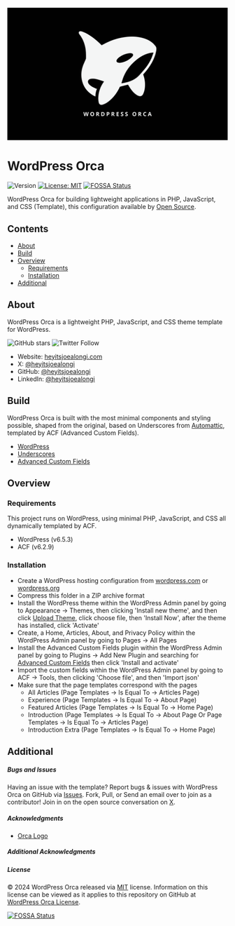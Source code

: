 ![WordPress Orca Banner](https://raw.githubusercontent.com/heyitsjoealongi/wordpress-orca/main/images/wordpress-orca.png)

# WordPress Orca

![Version](https://img.shields.io/badge/version-1.0.0-blue.svg?cacheSeconds=2592000) [![License: MIT ](https://img.shields.io/badge/License-MIT-green.svg)](https://github.com/heyitsjoealongi/wordpress-orca/blob/master/LICENSE) [![FOSSA Status](https://app.fossa.com/api/projects/git%2Bgithub.com%2Fheyitsjoealongi%2Fwordpress-orca.svg?type=small)](https://app.fossa.com/projects/git%2Bgithub.com%2Fheyitsjoealongi%2Fwordpress-orca?ref=badge_small)

WordPress Orca for building lightweight applications in PHP, JavaScript, and CSS (Template), this configuration available by [Open Source](https://opensource.org/).

## Contents

- [About](#about)
- [Build](#build)
- [Overview](#overview)
  - [Requirements](#requirements)
  - [Installation](#installation)
- [Additional](#additional)

## About

WordPress Orca is a lightweight PHP, JavaScript, and CSS theme template for WordPress.

![GitHub stars](https://img.shields.io/github/stars/heyitsjoealongi/wordpress-orca?style=social) ![Twitter Follow](https://img.shields.io/twitter/follow/heyitsjoealongi)

- Website: [heyitsjoealongi.com](https://heyitsjoealongi.com/)
- X: [@heyitsjoealongi](https://x.com/heyitsjoealongi/)
- GitHub: [@heyitsjoealongi](https://github.com/heyitsjoealongi/)
- LinkedIn: [@heyitsjoealongi](https://www.linkedin.com/in/heyitsjoealongi/)

## Build

WordPress Orca is built with the most minimal components and styling possible, shaped from the original, based on Underscores from [Automattic](https://automattic.com/), templated by ACF (Advanced Custom Fields).

- [WordPress](https://wordpress.com/)
- [Underscores](https://underscores.me/)
- [Advanced Custom Fields](https://www.advancedcustomfields.com/)

## Overview

### Requirements

This project runs on WordPress, using minimal PHP, JavaScript, and CSS all dynamically templated by ACF.

- WordPress (v6.5.3)
- ACF (v6.2.9)

### Installation

- Create a WordPress hosting configuration from [wordpress.com](https://wordpress.com/hosting/) or [wordpress.org](https://wordpress.org/)
- Compress this folder in a ZIP archive format
- Install the WordPress theme within the WordPress Admin panel by going to Appearance -> Themes, then clicking 'Install new theme', and then click [Upload Theme](https://wordpress.org/documentation/article/work-with-themes/), click choose file, then 'Install Now', after the theme has installed, click 'Activate'
- Create, a Home, Articles, About, and Privacy Policy within the WordPress Admin panel by going to Pages -> All Pages
- Install the Advanced Custom Fields plugin within the WordPress Admin panel by going to Plugins -> Add New Plugin and searching for [Advanced Custom Fields](https://wordpress.com/plugins/advanced-custom-fields) then click 'Install and activate'
- Import the custom fields within the WordPress Admin panel by going to ACF -> Tools, then clicking 'Choose file', and then 'Import json'
- Make sure that the page templates correspond with the pages
  - All Articles (Page Templates -> Is Equal To -> Articles Page)
  - Experience (Page Templates -> Is Equal To -> About Page)
  - Featured Articles (Page Templates -> Is Equal To -> Home Page)
  - Introduction (Page Templates -> Is Equal To -> About Page Or Page Templates -> Is Equal To -> Articles Page)
  - Introduction Extra (Page Templates -> Is Equal To -> Home Page)

## Additional

##### Bugs and Issues

Having an issue with the template? Report bugs & issues with WordPress Orca on GitHub via [Issues](https://github.com/heyitsjoealongi/wordpress-orca/issues). Fork, Pull, or Send an email over to join as a contributor! Join in on the open source conversation on [X](https://x.com/heyitsjoealongi).

##### Acknowledgments

- [Orca Logo](https://thenounproject.com/icon/orca-6567407/)

##### Additional Acknowledgments

##### License

© 2024 WordPress Orca released via [MIT](https://opensource.org/licenses/MIT) license. Information on this license can be viewed as it applies to this repository on GitHub at [WordPress Orca License](https://github.com/heyitsjoealongi/wordpress-orca/blob/main/LICENSE).

[![FOSSA Status](https://app.fossa.com/api/projects/git%2Bgithub.com%2Fheyitsjoealongi%2Fwordpress-orca.svg?type=large&issueType=license)](https://app.fossa.com/projects/git%2Bgithub.com%2Fheyitsjoealongi%2Fwordpress-orca?ref=badge_large&issueType=license)
